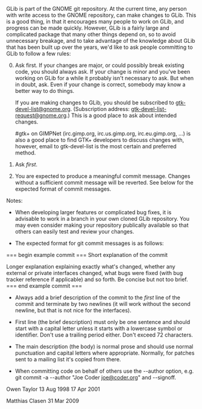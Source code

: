 GLib is part of the GNOME git repository. At the current time, any
person with write access to the GNOME repository, can make changes to
GLib. This is a good thing, in that it encourages many people to work
on GLib, and progress can be made quickly. However, GLib is a fairly
large and complicated package that many other things depend on, so to
avoid unnecessary breakage, and to take advantage of the knowledge
about GLib that has been built up over the years, we'd like to ask
people committing to GLib to follow a few rules:

0) Ask first. If your changes are major, or could possibly break existing
   code, you should always ask. If your change is minor and you've
   been working on GLib for a while it probably isn't necessary
   to ask. But when in doubt, ask. Even if your change is correct,
   somebody may know a better way to do things.

   If you are making changes to GLib, you should be subscribed
   to gtk-devel-list@gnome.org. (Subscription address:
   gtk-devel-list-request@gnome.org.) This is a good place to ask
   about intended changes.

   #gtk+ on GIMPNet (irc.gimp.org, irc.us.gimp.org, irc.eu.gimp.org, ...)
   is also a good place to find GTK+ developers to discuss changes with,
   however, email to gtk-devel-list is the most certain and preferred
   method.

1) Ask _first_.

2) You are expected to produce a meaningful commit message.
   Changes without a sufficient commit message will be reverted. See below for
   the expected format of commit messages.

Notes:

* When developing larger features or complicated bug fixes, it is
  advisable to work in a branch in your own cloned GLib repository.
  You may even consider making your repository publically available
  so that others can easily test and review your changes.

* The expected format for git commit messages is as follows:

=== begin example commit ===
Short explanation of the commit

Longer explanation explaining exactly what's changed, whether any
external or private interfaces changed, what bugs were fixed (with bug
tracker reference if applicable) and so forth. Be concise but not too brief.
=== end example commit ===

  - Always add a brief description of the commit to the _first_ line of
    the commit and terminate by two newlines (it will work without the
    second newline, but that is not nice for the interfaces).

  - First line (the brief description) must only be one sentence and
    should start with a capital letter unless it starts with a lowercase
    symbol or identifier. Don't use a trailing period either. Don't exceed
    72 characters.

  - The main description (the body) is normal prose and should use normal
    punctuation and capital letters where appropriate. Normally, for patches
    sent to a mailing list it's copied from there.

  - When committing code on behalf of others use the --author option, e.g.
    git commit -a --author "Joe Coder <joe@coder.org>" and --signoff.


Owen Taylor
13 Aug 1998
17 Apr 2001

Matthias Clasen
31 Mar 2009
